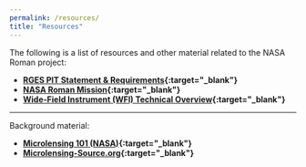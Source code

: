 ```yaml
---
permalink: /resources/
title: "Resources"
---
```


The following is a list of resources and other material related to the NASA Roman project:
 

* **[RGES PIT Statement & Requirements](https://roman.gsfc.nasa.gov/science/Roman_teamlist_pit.html#gau){:target="_blank"}**
&nbsp;  
* **[NASA Roman Mission](https://roman.gsfc.nasa.gov/){:target="_blank"}**
&nbsp;  
* **[Wide-Field Instrument (WFI) Technical Overview](https://roman.gsfc.nasa.gov/science/WFI_technical.html){:target="_blank"}**
&nbsp;  

-------------
Background material:

* **[Microlensing 101 (NASA)](https://science.nasa.gov/mission/roman-space-telescope/microlensing/){:target="_blank"}**
&nbsp;  
* **[Microlensing-Source.org](https://www.microlensing-source.org/){:target="_blank"}**
